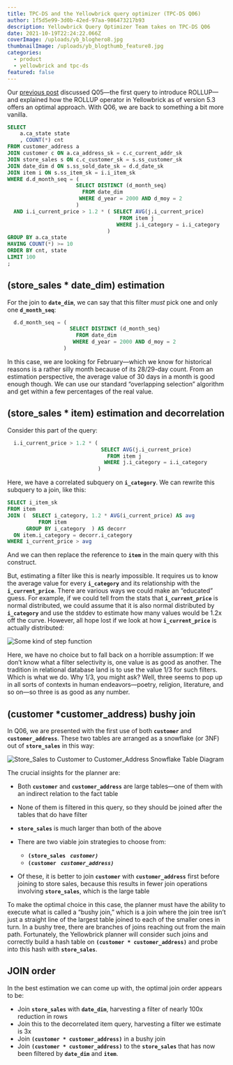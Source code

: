 ```yaml
---
title: TPC-DS and the Yellowbrick query optimizer (TPC-DS Q06)
author: 1f5d5e99-3d0b-42ed-97aa-986473217b93
description: Yellowbrick Query Optimizer Team takes on TPC-DS Q06
date: 2021-10-19T22:24:22.066Z
coverImage: /uploads/yb_bloghero8.jpg
thumbnailImage: /uploads/yb_blogthumb_feature8.jpg
categories:
  - product
  - yellowbrick and tpc-ds
featured: false
---
```

Our [previous post](https://www.yellowbrick.com/blog/tpc-ds-and-the-yellowbrick-query-optimizer-tpc-ds-q05/) discussed Q05—the first query to introduce ROLLUP—and explained how the ROLLUP operator in Yellowbrick as of version 5.3 offers an optimal approach. With Q06, we are back to something a bit more vanilla.

```sql
SELECT
    a.ca_state state
    , COUNT(*) cnt
FROM customer_address a
JOIN customer c ON a.ca_address_sk = c.c_current_addr_sk
JOIN store_sales s ON c.c_customer_sk = s.ss_customer_sk
JOIN date_dim d ON s.ss_sold_date_sk = d.d_date_sk
JOIN item i ON s.ss_item_sk = i.i_item_sk
WHERE d.d_month_seq = (
                      SELECT DISTINCT (d_month_seq) 
                        FROM date_dim 
                       WHERE d_year = 2000 AND d_moy = 2
                      )
  AND i.i_current_price > 1.2 * ( SELECT AVG(j.i_current_price) 
                                    FROM item j 
                                   WHERE j.i_category = i.i_category
                                )
GROUP BY a.ca_state
HAVING COUNT(*) >= 10
ORDER BY cnt, state
LIMIT 100
;
```

## (store_sales  * date_dim) estimation

For the join to **`date_dim`**, we can say that this filter *must* pick one and only one **`d_month_seq`**:

```sql
  d.d_month_seq = (
                    SELECT DISTINCT (d_month_seq) 
                      FROM date_dim 
                     WHERE d_year = 2000 AND d_moy = 2
                  )
```

In this case, we are looking for February—which we know for historical reasons is a rather silly month because of its 28/29-day count. From an estimation perspective, the average value of 30 days in a month is good enough though. We can use our standard “overlapping selection” algorithm and get within a few percentages of the real value.

## (store_sales * item) estimation and decorrelation

Consider this part of the query:

```sql
  i.i_current_price > 1.2 * ( 
                              SELECT AVG(j.i_current_price) 
                                FROM item j 
                               WHERE j.i_category = i.i_category
                             )
```

Here, we have a correlated subquery on **`i_category`**. We can rewrite this subquery to a join, like this:

```sql
SELECT i_item_sk
FROM item
JOIN (  SELECT i_category, 1.2 * AVG(i_current_price) AS avg 
          FROM item 
      GROUP BY i_category  ) AS decorr
  ON item.i_category = decorr.i_category
WHERE i_current_price > avg
```

And we can then replace the reference to **`item`** in the main query with this construct.

But, estimating a filter like this is nearly impossible. It requires us to know the average value for every **`i_category`** and its relationship with the **`i_current_price`**. There are various ways we could make an “educated” guess. For example, if we could tell from the stats that **`i_current_price`** is normal distributed, we could assume that it is also normal distributed by **`i_category`** and use the stddev to estimate how many values would be 1.2x off the curve. However, all hope lost if we look at how **`i_current_price`** is actually distributed:

![Some kind of step function](/uploads/step-function.png "Some kind of step function")

Here, we have no choice but to fall back on a horrible assumption: If we don’t know what a filter selectivity is, one value is as good as another. The tradition in relational database land is to use the value 1/3 for such filters. Which is what we do. Why 1/3, you might ask? Well, three seems to pop up in all sorts of contexts in human endeavors—poetry, religion, literature, and so on—so three is as good as any number. 

## (customer *customer_address) bushy join

In Q06, we are presented with the first use of both **`customer`** and **`customer_address`**. These two tables are arranged as a snowflake (or 3NF) out of **`store_sales`** in this way:

![Store_Sales to Customer to Customer_Address Snowflake Table Diagram](/uploads/snowflake-store_sales-table.png "Snowflake Table Diagram")

The crucial insights for the planner are:

* Both **`customer`** and **`customer_address`** are large tables—one of them with an indirect relation to the fact table
* None of them is filtered in this query, so they should be joined after the tables that do have filter
* **`store_sales`** is much larger than both of the above
* There are two viable join strategies to choose from:

  * **`(store_sales ` *`customer) `***
  * **`(customer ` *`customer_address) `*** 
* Of these, it is better to join **`customer`** with **`customer_address`** first before joining to store sales, because this results in fewer join operations involving **`store_sales`**, which is the large table

To make the optimal choice in this case, the planner must have the ability to execute what is called a “bushy join,” which is a join where the join tree isn’t just a straight line of the largest table joined to each of the smaller ones in turn. In a bushy tree, there are branches of joins reaching out from the main path. Fortunately, the Yellowbrick planner will consider such joins and correctly build a hash table on **`(customer * customer_address)`** and probe into this hash with **`store_sales`**.

## JOIN order

In the best estimation we can come up with, the optimal join order appears to be:

* Join **`store_sales`** with **`date_dim`**, harvesting a filter of nearly 100x reduction in rows
* Join this to the decorrelated item query, harvesting a filter we estimate is 3x
* Join **`(customer * customer_address)`** in a bushy join
* Join **`(customer * customer_address)`** to the **`store_sales`** that has now been filtered by **`date_dim`** and **`item`**.